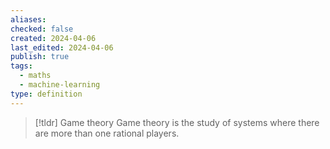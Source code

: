 ```yaml
---
aliases: 
checked: false
created: 2024-04-06
last_edited: 2024-04-06
publish: true
tags:
  - maths
  - machine-learning
type: definition
---
```

>[!tldr] Game theory
>Game theory is the study of systems where there are more than one rational players. 

